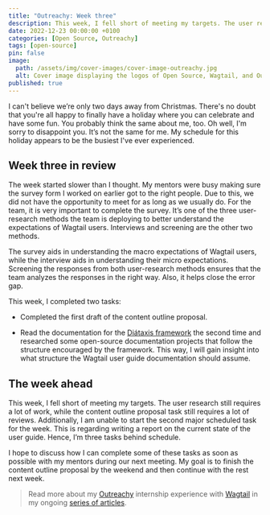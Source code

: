 ```yaml
---
title: "Outreachy: Week three"
description: This week, I fell short of meeting my targets. The user research still requires a lot of work, while the content outline proposal task still requires a lot of reviews.
date: 2022-12-23 00:00:00 +0100
categories: [Open Source, Outreachy]
tags: [open-source]
pin: false
image:
  path: /assets/img/cover-images/cover-image-outreachy.jpg
  alt: Cover image displaying the logos of Open Source, Wagtail, and Outreachy.
published: true
---
```


I can't believe we’re only two days away from Christmas. There's no doubt that you're all happy to finally have a holiday where you can celebrate and have some fun. You probably think the same about me, too. Oh well, I'm sorry to disappoint you. It’s not the same for me. My schedule for this holiday appears to be the busiest I've ever experienced.

## Week three in review

The week started slower than I thought. My mentors were busy making sure the survey form I worked on earlier got to the right people. Due to this, we did not have the opportunity to meet for as long as we usually do. For the team, it is very important to complete the survey. It’s one of the three user-research methods the team is deploying to better understand the expectations of Wagtail users. Interviews and screening are the other two methods.

The survey aids in understanding the macro expectations of Wagtail users, while the interview aids in understanding their micro expectations. Screening the responses from both user-research methods ensures that the team analyzes the responses in the right way. Also, it helps close the error gap.

This week, I completed two tasks:

* Completed the first draft of the content outline proposal.
    
* Read the documentation for the [Diátaxis framework](https://diataxis.fr/) the second time and researched some open-source documentation projects that follow the structure encouraged by the framework. This way, I will gain insight into what structure the Wagtail user guide documentation should assume.
    

## The week ahead

This week, I fell short of meeting my targets. The user research still requires a lot of work, while the content outline proposal task still requires a lot of reviews. Additionally, I am unable to start the second major scheduled task for the week. This is regarding writing a report on the current state of the user guide. Hence, I’m three tasks behind schedule.

I hope to discuss how I can complete some of these tasks as soon as possible with my mentors during our next meeting. My goal is to finish the content outline proposal by the weekend and then continue with the rest next week.

> Read more about my [Outreachy](https://www.outreachy.org) internship experience with [Wagtail](https://wagtail.org) in my ongoing [series of articles](/categories/outreachy/).